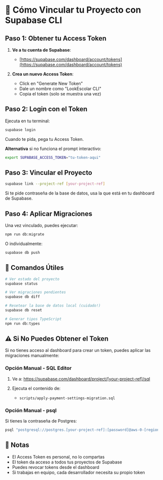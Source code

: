 # 🔗 Cómo Vincular tu Proyecto con Supabase CLI

## Paso 1: Obtener tu Access Token

1. **Ve a tu cuenta de Supabase**:
   - [https://supabase.com/dashboard/account/tokens](https://supabase.com/dashboard/account/tokens)

2. **Crea un nuevo Access Token**:
   - Click en "Generate New Token"
   - Dale un nombre como "LookEscolar CLI"
   - Copia el token (solo se muestra una vez)

## Paso 2: Login con el Token

Ejecuta en tu terminal:

```bash
supabase login
```

Cuando te pida, pega tu Access Token.

**Alternativa** si no funciona el prompt interactivo:

```bash
export SUPABASE_ACCESS_TOKEN="tu-token-aqui"
```

## Paso 3: Vincular el Proyecto

```bash
supabase link --project-ref [your-project-ref]
```

Si te pide contraseña de la base de datos, usa la que está en tu dashboard de Supabase.

## Paso 4: Aplicar Migraciones

Una vez vinculado, puedes ejecutar:

```bash
npm run db:migrate
```

O individualmente:

```bash
supabase db push
```

## 🔧 Comandos Útiles

```bash
# Ver estado del proyecto
supabase status

# Ver migraciones pendientes
supabase db diff

# Resetear la base de datos local (cuidado!)
supabase db reset

# Generar tipos TypeScript
npm run db:types
```

## ⚠️ Si No Puedes Obtener el Token

Si no tienes acceso al dashboard para crear un token, puedes aplicar las migraciones manualmente:

### Opción Manual - SQL Editor

1. Ve a: https://supabase.com/dashboard/project/[your-project-ref]/sql

2. Ejecuta el contenido de:
   - `scripts/apply-payment-settings-migration.sql`

### Opción Manual - psql

Si tienes la contraseña de Postgres:

```bash
psql "postgresql://postgres.[your-project-ref]:[password]@aws-0-[region].pooler.supabase.com:6543/postgres" -f scripts/apply-payment-settings-migration.sql
```

## 📝 Notas

- El Access Token es personal, no lo compartas
- El token da acceso a todos tus proyectos de Supabase
- Puedes revocar tokens desde el dashboard
- Si trabajas en equipo, cada desarrollador necesita su propio token